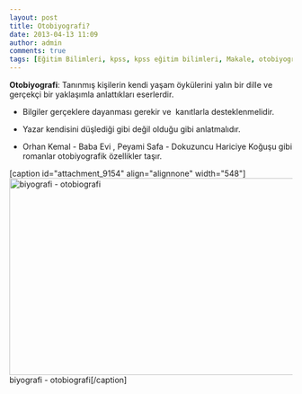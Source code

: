 ```yaml
---
layout: post
title: Otobiyografi?
date: 2013-04-13 11:09
author: admin
comments: true
tags: [Eğitim Bilimleri, kpss, kpss eğitim bilimleri, Makale, otobiyografi, biyografi, Son Konular]
---
```

<strong>Otobiyografi</strong>: Tanınmış kişilerin kendi yaşam öykülerini yalın bir dille ve gerçekçi bir yaklaşımla anlattıkları eserlerdir.

- Bilgiler gerçeklere dayanması gerekir ve  kanıtlarla desteklenmelidir.

- Yazar kendisini düşlediği gibi değil olduğu gibi anlatmalıdır.

* Orhan Kemal - Baba Evi , Peyami Safa - Dokuzuncu Hariciye Koğuşu gibi romanlar otobiyografik özellikler taşır.

[caption id="attachment_9154" align="alignnone" width="548"]<a href="http://egitimvaktim.com/otobiyografi/biyografi-otobiografi" rel="attachment wp-att-9154"><img class="size-full wp-image-9154" alt="biyografi - otobiografi" src="http://egitimvaktim.com/dosyalar/2013/04/biyografi-otobiografi-.jpg" width="548" height="351" /></a> biyografi - otobiografi[/caption]
